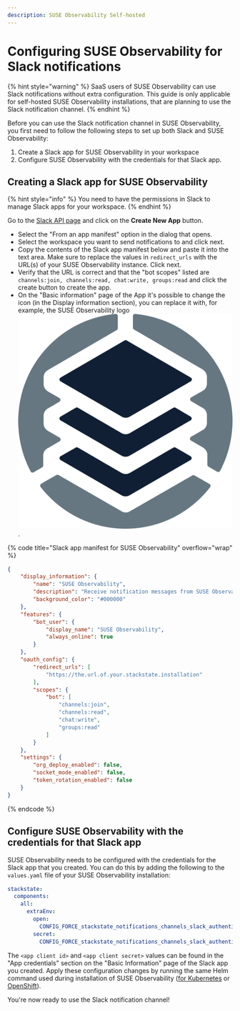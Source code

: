 ```yaml
---
description: SUSE Observability Self-hosted
---
```


# Configuring SUSE Observability for Slack notifications

{% hint style="warning" %}
SaaS users of SUSE Observability can use Slack notifications without extra configuration. This guide is only applicable for self-hosted SUSE Observability installations, that are planning to use the Slack notification channel.
{% endhint %}

Before you can use the Slack notification channel in SUSE Observability, you first need to follow the following steps to set up both Slack and SUSE Observability:

1. Create a Slack app for SUSE Observability in your workspace
2. Configure SUSE Observability with the credentials for that Slack app.

## Creating a Slack app for SUSE Observability

{% hint style="info" %}
You need to have the permissions in Slack to manage Slack apps for your workspace.
{% endhint %}

Go to the [Slack API page](https://api.slack.com/apps) and click on the **Create New App** button. 

* Select the "From an app manifest" option in the dialog that opens.
* Select the workspace you want to send notifications to and click next.
* Copy the contents of the Slack app manifest below and paste it into the text area. Make sure to replace the values in `redirect_urls` with the URL(s) of your SUSE Observability instance. Click next.
* Verify that the URL is correct and that the "bot scopes" listed are `channels:join, channels:read, chat:write, groups:read` and click the create button to create the app.
* On the "Basic information" page of the App it's possible to change the icon (in the Display information section), you can replace it with, for example, the SUSE Observability logo <img src="../../resources/logo/stackstate-logo.png" alt="SUSE Observability logo" data-size="line">.

{% code title="Slack app manifest for SUSE Observability" overflow="wrap" %}
```json
{
    "display_information": {
        "name": "SUSE Observability",
        "description": "Receive notification messages from SUSE Observability",
        "background_color": "#000000"
    },
    "features": {
        "bot_user": {
            "display_name": "SUSE Observability",
            "always_online": true
        }
    },
    "oauth_config": {
        "redirect_urls": [
            "https://the.url.of.your.stackstate.installation"
        ],
        "scopes": {
            "bot": [
                "channels:join",
                "channels:read",
                "chat:write",
                "groups:read"
            ]
        }
    },
    "settings": {
        "org_deploy_enabled": false,
        "socket_mode_enabled": false,
        "token_rotation_enabled": false
    }
}
```
{% endcode %}

## Configure SUSE Observability with the credentials for that Slack app

SUSE Observability needs to be configured with the credentials for the Slack app that you created. You can do this by adding the following to the `values.yaml` file of your SUSE Observability installation:

```yaml
stackstate:
  components:
    all:
      extraEnv:
        open:
          CONFIG_FORCE_stackstate_notifications_channels_slack_authentication_clientId: "<app client id>"
        secret:
          CONFIG_FORCE_stackstate_notifications_channels_slack_authentication_clientSecret: "<app client secret>"
```

The `<app client id>` and `<app client secret>` values can be found in the "App credentials" section on the "Basic Information" page of the Slack app you created. Apply these configuration changes by running the same Helm command used during installation of SUSE Observability ([for Kubernetes](/setup/install-stackstate/kubernetes_openshift/kubernetes_install.md#deploy-suse-observability-with-helm) or [OpenShift](/setup/install-stackstate/kubernetes_openshift/openshift_install.md#deploy-suse-observability-with-helm)).

You're now ready to use the Slack notification channel!
